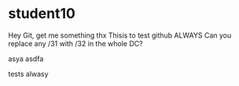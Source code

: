 # student10
Hey Git, get me something
thx
Thisis to test github
ALWAYS
Can you replace any /31 with /32 in the whole DC?

asya
asdfa

tests alwasy
